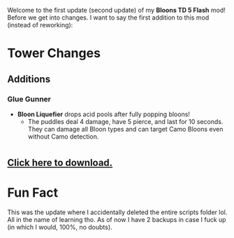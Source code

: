 Welcome to the first update (second update) of my **Bloons TD 5 Flash** mod! Before we get into changes. I want to say the first addition to this mod (instead of reworking):

# Tower Changes
## Additions
### Glue Gunner
- **Bloon Liquefier** drops acid pools after fully popping bloons!
  - The puddles deal 4 damage, have 5 pierce, and last for 10 seconds. They can damage all Bloon types and can target Camo Bloons even  without Camo detection.

# <span style="font-size: 75%;">[Click here to download.]()</span>

# Fun Fact
This was the update where I accidentally deleted the entire scripts folder lol. All in the name of learning tho. As of now I have 2 backups in case I fuck up (in which I would, 100%, no doubts).